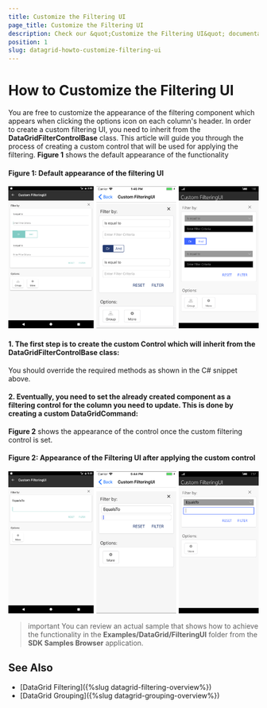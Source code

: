 ```yaml
---
title: Customize the Filtering UI
page_title: Customize the Filtering UI
description: Check our &quot;Customize the Filtering UI&quot; documentation article for Telerik DataGrid for Xamarin control.
position: 1
slug: datagrid-howto-customize-filtering-ui
---
```


# How to Customize the Filtering UI #



You are free to customize the appearance of the filtering component which appears when clicking the options icon on each column's header. In order to create a custom filtering UI, you need to inherit from the **DataGridFilterControlBase** class. This article will guide you through the process of creating a custom control that will be used for applying the filtering. **Figure 1** shows the default appearance of the functionality

#### Figure 1: Default appearance of the filtering UI
![Default Filtering](../images/datagrid_defaultfiltering.png)


#### 1. The first step is to create the custom Control which will inherit from the **DataGridFilterControlBase** class:

<snippet id='datagrid-customfiltering-control-xaml'/>

<snippet id='datagrid-customfiltering-control-cs'/>

You should override the required methods as shown in the C# snippet above.

#### 2. Eventually, you need to set the already created component as a filtering control for the column you need to update. This is done by creating a custom **DataGridCommand**:

<snippet id='datagrid-customfiltering-customcommand-cs'/>

**Figure 2** shows the appearance of the control once the custom filtering control is set.

#### Figure 2: Appearance of the Filtering UI after applying the custom control
![Custom Filtering](../images/datagrid_customfiltering.png)

>important You can review an actual sample that shows how to achieve the functionality in the **Examples/DataGrid/FilteringUI** folder from the **SDK Samples Browser** application.

## See Also

* [DataGrid Filtering]({%slug datagrid-filtering-overview%})
* [DataGrid Grouping]({%slug datagrid-grouping-overview%})
